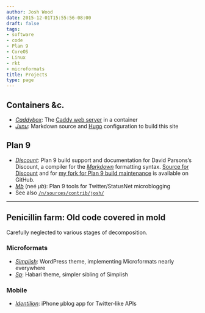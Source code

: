 ```yaml
---
author: Josh Wood
date: 2015-12-01T15:55:56-08:00
draft: false
tags:
- software
- code
- Plan 9
- CoreOS
- Linux
- rkt
- microformats
title: Projects
type: page
---
```


## Containers &c.

* [*Caddybox*][caddybox]: The [Caddy web server][caddy] in a container
* [*Jxnu*][jxnu]: Markdown source and [Hugo][hugo] configuration to build this site

## Plan 9

* [*Discount*][discount]: Plan 9 build support and documentation for David Parsons’s Discount, a compiler for the [*Markdown*][markdown] formatting syntax. [Source for Discount][discount-gh] and for [my fork for Plan 9 build maintenance][discount-gh-joshix] is available on GitHub.
* [*Mb*][mb] (neé *µb*): Plan 9 tools for Twitter/StatusNet microblogging
* See also [`/n/sources/contrib/josh/`][9contrib-josh]

---

## Penicillin farm: Old code covered in mold

Carefully neglected to various stages of decomposition.

### Microformats

* [*Simplish*][simplish]: WordPress theme, implementing Microformats nearly everywhere
* [*Sp*][sp]: Habari theme, simpler sibling of Simplish

### Mobile

* [*Identilion*][identilion]: iPhone µblog app for Twitter-like APIs


[9contrib-josh]: http://plan9.bell-labs.com/sources/contrib/josh/
[caddy]: https://caddyserver.com
[caddybox]: https://github.com/joshix/caddybox
[discount]: http://www.pell.portland.or.us/~orc/Code/markdown/
[discount-gh]: https://github.com/orc/discount
[discount-gh-joshix]: https://github.com/joshix/discount/tree/master/Plan9
[hugo]: https://gohugo.io
[identilion]: ../project/identilion/
[jxnu]: https://github.com/joshix/jxnu
[markdown]: http://daringfireball.net/projects/markdown/
[mb]: ../project/mb/
[simplish]: http://code.google.com/p/simplish
[sp]: http://code.google.com/p/sp-theme
